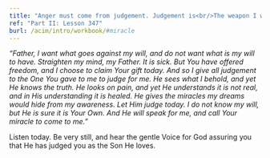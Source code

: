 ```yaml
---
title: "Anger must come from judgement. Judgement is<br/>The weapon I would use against myself<br/>To keep all miracles away from me."
ref: "Part II: Lesson 347"
burl: /acim/intro/workbook/#miracle
---
```


*“Father, I want what goes against my will, and do not want what is my
will to have. Straighten my mind, my Father. It is sick. But You have
offered freedom, and I choose to claim Your gift today. And so I give all
judgement to the One You gave to me to judge for me. He sees what I
behold, and yet He knows the truth. He looks on pain, and yet He
understands it is not real, and in His understanding it is healed. He
gives the miracles my dreams would hide from my awareness. Let Him judge
today. I do not know my will, but He is sure it is Your Own. And He will
speak for me, and call Your miracle to come to me.”*

Listen today. Be very still, and hear the gentle Voice for God assuring
you that He has judged you as the Son He loves.


